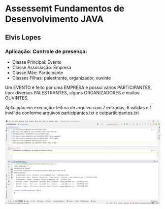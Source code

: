 # Assessemt Fundamentos de Desenvolvimento JAVA

## Elvis Lopes

### Aplicação: Controle de presença:

* Classe Principal: Evento
* Classe Associação: Empresa
* Classe Mãe: Participante
* Classes Filhas: palestrante, organizador, ouvinte

Um EVENTO é feito por uma EMPRESA e possui vários PARTICIPANTES, tipo: diversos PALESTRANTES, alguns ORGANIZADORES e muitos OUVINTES.

Aplicação em execução: leitura de arquivo com 7 entradas, 6 válidas e 1 inválida conforme arquivos participantes.txt e outparticipantes.txt 

![img.png](img.png)